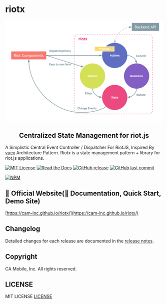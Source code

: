 # riotx

![riotx](art/riotx.png)

<h2 align="center">Centralized State Management for riot.js</h2>

A Simplistic Central Event Controller / Dispatcher For RiotJS, Inspired By [vuex](https://github.com/vuejs/vuex) Architecture Pattern.
Riotx is a state management pattern + library for riot.js applications.

[![MIT License](http://img.shields.io/badge/license-MIT-blue.svg?style=flat)](LICENSE)
[![Read the Docs](https://img.shields.io/readthedocs/pip.svg)](https://cam-inc.github.io/riotx/)
[![GitHub release](https://img.shields.io/github/release/cam-inc/riotx.svg)]()
[![GitHub last commit](https://img.shields.io/github/last-commit/cam-inc/riotx.svg)]()

[![NPM](https://nodei.co/npm/riotx.png?downloads=true&downloadRank=true&stars=true)](https://nodei.co/npm/riotx/)

## 🔎 Official Website(📙 Documentation, Quick Start, Demo Site)

[https://cam-inc.github.io/riotx/](https://cam-inc.github.io/riotx/)

## Changelog

Detailed changes for each release are documented in the [release notes](https://github.com/cam-inc/riotx/releases).

## Copyright

CA Mobile, Inc. All rights reserved.

## LICENSE

MIT LICENSE [LICENSE](LICENSE)
